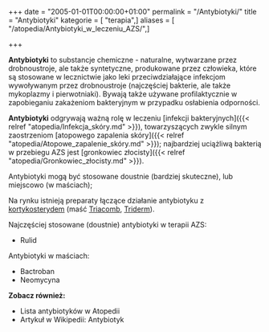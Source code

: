 +++
date = "2005-01-01T00:00:00+01:00"
permalink = "/Antybiotyki/"
title = "Antybiotyki"
kategorie = [ "terapia",]
aliases = [ "/atopedia/Antybiotyki_w_leczeniu_AZS/",]

+++

**Antybiotyki** to substancje chemiczne - naturalne, wytwarzane przez drobnoustroje, ale także syntetyczne, produkowane przez człowieka, które są stosowane w lecznictwie jako leki przeciwdziałające infekcjom wywoływanym przez drobnoustroje (najczęściej bakterie, ale także mykoplazmy i pierwotniaki). Bywają także używane profilaktycznie w zapobieganiu zakażeniom bakteryjnym w przypadku osłabienia odporności.

**Antybiotyki** odgrywają ważną rolę w leczeniu [infekcji bakteryjnych]({{< relref "atopedia/Infekcja_skóry.md" >}}), towarzyszących zwykle silnym zaostrzeniom [atopowego zapalenia skóry]({{< relref "atopedia/Atopowe_zapalenie_skóry.md" >}}); najbardziej uciążliwą bakterią w przebiegu AZS jest [gronkowiec złocisty]({{< relref "atopedia/Gronkowiec_złocisty.md" >}}).

<div align="center">
</div>
Antybiotyki mogą być stosowane doustnie (bardziej skuteczne), lub miejscowo (w maściach);

Na rynku istnieją preparaty łączące działanie antybiotyku z [kortykosterydem](/atopedia/Kortykosterydy) (maść [Triacomb](/atopedia/Triacomb), [Triderm](/atopedia/Triderm)).

Najczęściej stosowane (doustnie) antybiotyki w terapii AZS:

-   Rulid

Antybiotyki w maściach:

-   Bactroban
-   Neomycyna

**Zobacz również:**

-   Lista antybiotyków w Atopedii
-   Artykuł w Wikipedii: Antybiotyk
